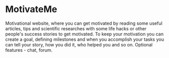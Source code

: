 MotivateMe
==========

Motivational website, where you can get motivated by reading some useful articles, tips and scientific researches with some life hacks or other people's success stories to get motivated. To keep your motivation you can create a goal, defining milestones and when you accomplish your tasks you can tell your story, how you did it, who helped you and so on. Optional features - chat, forum.
